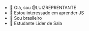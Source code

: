- 👋 Olá, sou @LUIZREPRENTANTE
- 👀 Estou interessado em aprender JS
- 🌱 Sou brasileiro
- 💞️ Estudante Líder de Sala

<!---
LuizREPRENTANTE/LuizREPRENTANTE is a ✨ special ✨ repository because its `README.md` (this file) appears on your GitHub profile.
You can click the Preview link to take a look at your changes.
--->
